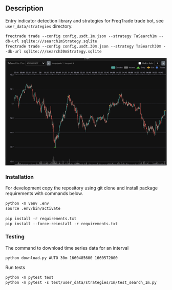 ## Description

Entry indicator detection library and strategies for FreqTrade trade bot, see `user_data/strategies` directory.  

```
freqtrade trade --config config.usdt.1m.json --strategy TaSearch1m --db-url sqlite:///search1mStrategy.sqlite
freqtrade trade --config config.usdt.30m.json --strategy TaSearch30m --db-url sqlite:///search30mStrategy.sqlite
```

![model predict](doc/freqtrade_1m.png)

### Installation

For development copy the repository using git clone and install package requirements with commands below.

```
python -m venv .env
source .env/bin/activate

pip install -r requirements.txt
pip install --force-reinstall -r requirements.txt
```

### Testing

The command to download time series data for an interval
```
python download.py AUTO 30m 1660485600 1660572000
```

Run tests
```
python -m pytest test
python -m pytest -s test/user_data/strategies/1m/test_search_1m.py
```